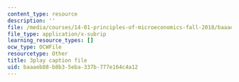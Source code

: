 ```yaml
---
content_type: resource
description: ''
file: /media/courses/14-01-principles-of-microeconomics-fall-2018/baaaeb88b8b35eba337b777e164c4a12_FJVOh57UxL8.srt
file_type: application/x-subrip
learning_resource_types: []
ocw_type: OCWFile
resourcetype: Other
title: 3play caption file
uid: baaaeb88-b8b3-5eba-337b-777e164c4a12
---
```


